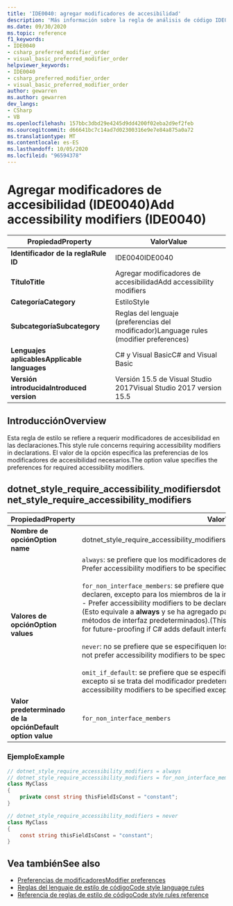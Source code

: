 ```yaml
---
title: 'IDE0040: agregar modificadores de accesibilidad'
description: 'Más información sobre la regla de análisis de código IDE0040: agregar modificadores de accesibilidad'
ms.date: 09/30/2020
ms.topic: reference
f1_keywords:
- IDE0040
- csharp_preferred_modifier_order
- visual_basic_preferred_modifier_order
helpviewer_keywords:
- IDE0040
- csharp_preferred_modifier_order
- visual_basic_preferred_modifier_order
author: gewarren
ms.author: gewarren
dev_langs:
- CSharp
- VB
ms.openlocfilehash: 157bbc3dbd29e4245d9dd4200f02eba2d9ef2feb
ms.sourcegitcommit: d66641bc7c14ad7d02300316e9e7e84a875a0a72
ms.translationtype: MT
ms.contentlocale: es-ES
ms.lasthandoff: 10/05/2020
ms.locfileid: "96594378"
---
```

# <a name="add-accessibility-modifiers-ide0040"></a><span data-ttu-id="9c446-103">Agregar modificadores de accesibilidad (IDE0040)</span><span class="sxs-lookup"><span data-stu-id="9c446-103">Add accessibility modifiers (IDE0040)</span></span>

|<span data-ttu-id="9c446-104">Propiedad</span><span class="sxs-lookup"><span data-stu-id="9c446-104">Property</span></span>|<span data-ttu-id="9c446-105">Valor</span><span class="sxs-lookup"><span data-stu-id="9c446-105">Value</span></span>|
|-|-|
| <span data-ttu-id="9c446-106">**Identificador de la regla**</span><span class="sxs-lookup"><span data-stu-id="9c446-106">**Rule ID**</span></span> | <span data-ttu-id="9c446-107">IDE0040</span><span class="sxs-lookup"><span data-stu-id="9c446-107">IDE0040</span></span> |
| <span data-ttu-id="9c446-108">**Título**</span><span class="sxs-lookup"><span data-stu-id="9c446-108">**Title**</span></span> | <span data-ttu-id="9c446-109">Agregar modificadores de accesibilidad</span><span class="sxs-lookup"><span data-stu-id="9c446-109">Add accessibility modifiers</span></span> |
| <span data-ttu-id="9c446-110">**Categoría**</span><span class="sxs-lookup"><span data-stu-id="9c446-110">**Category**</span></span> | <span data-ttu-id="9c446-111">Estilo</span><span class="sxs-lookup"><span data-stu-id="9c446-111">Style</span></span> |
| <span data-ttu-id="9c446-112">**Subcategoría**</span><span class="sxs-lookup"><span data-stu-id="9c446-112">**Subcategory**</span></span> | <span data-ttu-id="9c446-113">Reglas del lenguaje (preferencias del modificador)</span><span class="sxs-lookup"><span data-stu-id="9c446-113">Language rules (modifier preferences)</span></span> |
| <span data-ttu-id="9c446-114">**Lenguajes aplicables**</span><span class="sxs-lookup"><span data-stu-id="9c446-114">**Applicable languages**</span></span> | <span data-ttu-id="9c446-115">C# y Visual Basic</span><span class="sxs-lookup"><span data-stu-id="9c446-115">C# and Visual Basic</span></span> |
| <span data-ttu-id="9c446-116">**Versión introducida**</span><span class="sxs-lookup"><span data-stu-id="9c446-116">**Introduced version**</span></span> | <span data-ttu-id="9c446-117">Versión 15.5 de Visual Studio 2017</span><span class="sxs-lookup"><span data-stu-id="9c446-117">Visual Studio 2017 version 15.5</span></span> |

## <a name="overview"></a><span data-ttu-id="9c446-118">Introducción</span><span class="sxs-lookup"><span data-stu-id="9c446-118">Overview</span></span>

<span data-ttu-id="9c446-119">Esta regla de estilo se refiere a requerir modificadores de accesibilidad en las declaraciones.</span><span class="sxs-lookup"><span data-stu-id="9c446-119">This style rule concerns requiring accessibility modifiers in declarations.</span></span> <span data-ttu-id="9c446-120">El valor de la opción especifica las preferencias de los modificadores de accesibilidad necesarios.</span><span class="sxs-lookup"><span data-stu-id="9c446-120">The option value specifies the preferences for required accessibility modifiers.</span></span>

## <a name="dotnet_style_require_accessibility_modifiers"></a><span data-ttu-id="9c446-121">dotnet_style_require_accessibility_modifiers</span><span class="sxs-lookup"><span data-stu-id="9c446-121">dotnet_style_require_accessibility_modifiers</span></span>

|<span data-ttu-id="9c446-122">Propiedad</span><span class="sxs-lookup"><span data-stu-id="9c446-122">Property</span></span>|<span data-ttu-id="9c446-123">Valor</span><span class="sxs-lookup"><span data-stu-id="9c446-123">Value</span></span>|
|-|-|
| <span data-ttu-id="9c446-124">**Nombre de opción**</span><span class="sxs-lookup"><span data-stu-id="9c446-124">**Option name**</span></span> | <span data-ttu-id="9c446-125">dotnet_style_require_accessibility_modifiers</span><span class="sxs-lookup"><span data-stu-id="9c446-125">dotnet_style_require_accessibility_modifiers</span></span>
| <span data-ttu-id="9c446-126">**Valores de opción**</span><span class="sxs-lookup"><span data-stu-id="9c446-126">**Option values**</span></span> | <span data-ttu-id="9c446-127">`always`: se prefiere que los modificadores de accesibilidad se especifiquen.</span><span class="sxs-lookup"><span data-stu-id="9c446-127">`always` - Prefer accessibility modifiers to be specified.</span></span><br /><br /><span data-ttu-id="9c446-128">`for_non_interface_members`: se prefiere que los modificadores de accesibilidad se declaren, excepto para los miembros de la interfaz pública.</span><span class="sxs-lookup"><span data-stu-id="9c446-128">`for_non_interface_members` - Prefer accessibility modifiers to be declared except for public interface members.</span></span> <span data-ttu-id="9c446-129">(Esto equivale a **always** y se ha agregado para las pruebas futuras si C# agrega métodos de interfaz predeterminados).</span><span class="sxs-lookup"><span data-stu-id="9c446-129">(This is the same as **always** and has been added for future-proofing if C# adds default interface methods.)</span></span><br /><br /><span data-ttu-id="9c446-130">`never`: no se prefiere que se especifiquen los modificadores de accesibilidad.</span><span class="sxs-lookup"><span data-stu-id="9c446-130">`never` - Do not prefer accessibility modifiers to be specified.</span></span><br /><br /><span data-ttu-id="9c446-131">`omit_if_default`: se prefiere que se especifiquen los modificadores de accesibilidad, excepto si se trata del modificador predeterminado.</span><span class="sxs-lookup"><span data-stu-id="9c446-131">`omit_if_default` - Prefer accessibility modifiers to be specified except if they are the default modifier.</span></span> |
| <span data-ttu-id="9c446-132">**Valor predeterminado de la opción**</span><span class="sxs-lookup"><span data-stu-id="9c446-132">**Default option value**</span></span> | `for_non_interface_members` |

### <a name="example"></a><span data-ttu-id="9c446-133">Ejemplo</span><span class="sxs-lookup"><span data-stu-id="9c446-133">Example</span></span>

```csharp
// dotnet_style_require_accessibility_modifiers = always
// dotnet_style_require_accessibility_modifiers = for_non_interface_members
class MyClass
{
    private const string thisFieldIsConst = "constant";
}

// dotnet_style_require_accessibility_modifiers = never
class MyClass
{
    const string thisFieldIsConst = "constant";
}
```

## <a name="see-also"></a><span data-ttu-id="9c446-134">Vea también</span><span class="sxs-lookup"><span data-stu-id="9c446-134">See also</span></span>

- [<span data-ttu-id="9c446-135">Preferencias de modificadores</span><span class="sxs-lookup"><span data-stu-id="9c446-135">Modifier preferences</span></span>](modifier-preferences.md)
- [<span data-ttu-id="9c446-136">Reglas del lenguaje de estilo de código</span><span class="sxs-lookup"><span data-stu-id="9c446-136">Code style language rules</span></span>](language-rules.md)
- [<span data-ttu-id="9c446-137">Referencia de reglas de estilo de código</span><span class="sxs-lookup"><span data-stu-id="9c446-137">Code style rules reference</span></span>](index.md)
